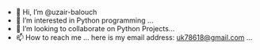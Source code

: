 - 👋 Hi, I’m @uzair-balouch
- 👀 I’m interested in Python programming ...
- 💞️ I’m looking to collaborate on Python Projects...
- 📫 How to reach me ... here is my email address: uk78618@gmail.com
...
<!---
uzair-balouch/uzair-balouch is a ✨ special ✨ repository because its `README.md` (this file) appears on your GitHub profile.
You can click the Preview link to take a look at your changes.
--->
